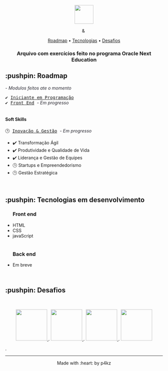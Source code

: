 <p align="center">
  <img height="60px" src="https://i.imgur.com/w0NvalO.png">
</p>


<p align="center">
  <img height="9" src="https://i.imgur.com/PvAbpvx.png"> &
  <img height="13" src="https://i.imgur.com/rEzWrXJ.png">
</p>


<p align="center">
    <a href="https://github.com/p4kz/oracle-next-education#roadmap">Roadmap</a>
  • <a href="https://github.com/p4kz/oracle-next-education#techs">Tecnologias</a> 
  • <a href="https://github.com/p4kz/oracle-next-education#challenge">Desafios</a>
    <h3 align="center">Arquivo com exercícios feito no programa Oracle Next Education
    </h3>
</p>

<h2>:pushpin: Roadmap</h2>
<em style="color:#2b2a33;"> - Modulos feitos ate o momento</em>
<br>
<p id="roadmap">
  <kbd>✔️
     <a href="./01 - Iniciante em Programação F2T2 - ONE">Iniciante em Programação</a> 
  </kbd>
  <br>
  <kbd>✔️
    <a href="./02 - Front End F2T2 - ONE">Front End</a>  
  </kbd>
  <em style="color:#2b2a33;"> - Em progresso</em>
  <br>
  <br>
  <h4>Soft Skills</h4>
  <kbd>🕒
    <a href="">Inovação & Gestão</a>  
  </kbd>
  <em style="color:#2b2a33;"> - Em progresso</em>
    <ul>
      <li>✔️ Transformação Ágil </li>
      <li>✔️ Produtividade e Qualidade de Vida </li>
      <li>✔️ Liderança e Gestão de Equipes </li>
      <li>🕒 Startups e Empreendedorismo </li>
      <li>🕒 Gestão Estratégica</li>
    </ul>
  <br>
</p>

<h2> :pushpin: Tecnologias em desenvolvimento</h2>

<ul id="techs">
  <h3><strong>Front end</strong></h3>
  <li>HTML</li>
  <li>CSS</li>
  <li>javaScript</li>
  <br>
  <h3><strong>Back end</strong></h3>
  <li>Em breve</li>
</ul>
<br>

<h2> :pushpin: Desafios</h2>
<br>

<p id="challenge" align="center">
<a href="https://github.com/p4kz/a-deco" target="_blank"> 
<img src="https://i.imgur.com/LVI3goy.png" width="100px">
</a>
.
<a href="https://github.com/p4kz/four-k" target="_blank"> 
<img src="https://i.imgur.com/GKDsDgn.png" width="100px">
</a>
.
<a href="https://github.com/p4kz/almost-secret-project" target="_blank"> 
<img src="https://i.imgur.com/tRpO0ip.png" width="100px">
</a>
.
<a href="https://github.com/p4kz/alur4-geek" target="_blank"> 
<img src="https://i.imgur.com/kxxSuEx.png" width="100px">
</a>
</p>
.
<br>
<footer>
<hr></hr>
<p align="center">Made with :heart: by p4kz</p>
</footer>
